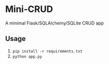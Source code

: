 # Mini-CRUD

A minimal Flask/SQLAlchemy/SQLite CRUD app

## Usage

1. `pip install -r requirements.txt`
2. `python app.py`